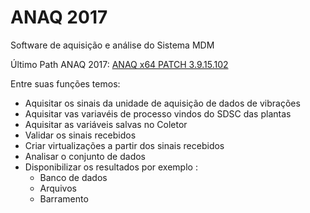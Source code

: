 # ANAQ 2017
Software de aquisição e análise do Sistema MDM

Último Path ANAQ 2017: [ANAQ x64 PATCH 3.9.15.102]

Entre suas funções temos:

* Aquisitar os sinais da unidade de aquisição de dados de vibrações
* Aquisitar vas variavéis de processo vindos do SDSC das plantas
* Aquisitar as variáveis salvas no Coletor
* Validar os sinais recebidos
* Criar virtualizações a partir dos sinais recebidos
* Analisar o conjunto de dados
* Disponibilizar os resultados por exemplo :
  * Banco de dados
  * Arquivos
  * Barramento



[ANAQ x64 PATCH 3.9.15.102]: <https://drive.google.com/open?id=1v3qQ4xpk79UWzdnzSDpngnXPFqHwaHu1>

